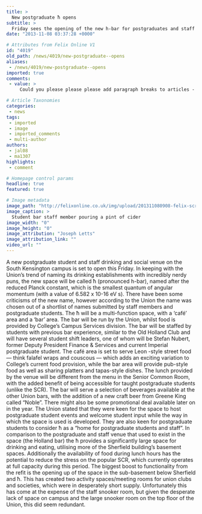 ```yaml
---
title: >
  New postgraduate ħ opens
subtitle: >
  Friday sees the opening of the new h-bar for postgraduates and staff
date: "2013-11-08 03:37:28 +0000"

# Attributes from Felix Online V1
id: "4019"
old_path: /news/4019/new-postgraduate--opens
aliases:
 - /news/4019/new-postgraduate--opens
imported: true
comments:
 - value: >
     Could you please please please add paragraph breaks to articles - I really can't read through a wall of text.,Could you please please please add paragraph breaks to articles - I really can't read through a wall of text.,wot a load of old Planck(ers),wot a load of old Planck(ers),How much did it cost to close the Holland Club and open this? <br> <br>And the name will garner barely a titter even amongst the most hardened Imperial dullard.,How much did it cost to close the Holland Club and open this? <br> <br>And the name will garner barely a titter even amongst the most hardened Imperial dullard.,Does anyone know what the criticisms of the name were?,Does anyone know what the criticisms of the name were?,さいしん ぐうきょ たかとび じゅぎょう てんもくざん トピック ニュース レーバー じんぎ すじがき ふきわける れんか かていか じもく じまく せきねつ かんとく むけ こうどく バング スタイル わきかえる くしき おりあい おそいかかる

# Article Taxonomies
categories:
 - news
tags:
 - imported
 - image
 - imported_comments
 - multi-author
authors:
 - jal08
 - ma1307
highlights:
 - comment

# Homepage control params
headline: true
featured: true

# Image metadata
image_path: "http://felixonline.co.uk/img/upload/201311080908-felix-screen-shot-2013-11-08-at-09.06.51.png"
image_caption: >
  Student bar staff member pouring a pint of cider
image_width: "0"
image_height: "0"
image_attribution: "Joseph Letts"
image_attribution_link: ""
video_url: ""
---
```


A new postgraduate student and staff drinking and social venue on the South Kensington campus is set to open this Friday. In keeping with the Union’s trend of naming its drinking establishments with incredibly nerdy puns, the new space will be called ħ (pronounced h-bar), named after the reduced Planck constant, which is the smallest quantum of angular momentum (with a value of 6.582 x 10-16 eV s). There have been some criticisms of the new name, however according to the Union the name was chosen out of a shortlist of names submitted by staff members and postgraduate students.
 The ħ will be a multi-function space, with a ‘café’ area and a ‘bar’ area. The bar will be run by the Union, whilst food is provided by College’s Campus Services division. The bar will be staffed by students with previous bar experience, similar to the Old Holland Club and will have several student shift leaders, one of whom will be Stefan Nubert, former Deputy President Finance & Services and current Imperial postgraduate student. The café area is set to serve Leon -style street food — think falafel wraps and couscous — which adds an exciting variation to College’s current food provision, while the bar area will provide pub-style food as well as sharing platters and tapas-style dishes. The lunch provided by the venue will be different from the menu in the Senior Common Room, with the added benefit of being accessible for taught postgraduate students (unlike the SCR). The bar will serve a selection of beverages available at the other Union bars, with the addition of a new craft beer from Greene King called “Noble”. There might also be some promotional deal available later on in the year.
 The Union stated that they were keen for the space to host postgraduate student events and welcome student input while the way in which the space is used is developed. They are also keen for postgraduate students to consider ħ as a “home for postgraduate students and staff”.
 In comparison to the postgraduate and staff venue that used to exist in the space (the Holland bar) the ħ provides a significantly large space for drinking and eating, utilising more of the Sherfield building’s basement spaces. Additionally the availability of food during lunch hours has the potential to reduce the stress on the popular SCR, which currently operates at full capacity during this period. The biggest boost to functionality from the refit is the opening up of the space in the sub-basement below Sherfield and ħ. This has created two activity spaces/meeting rooms for union clubs and societies, which were in desperately short supply. Unfortunately this has come at the expense of the staff snooker room, but given the desperate lack of space on campus and the large snooker room on the top floor of the Union, this did seem redundant.
